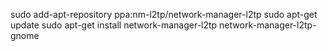 sudo add-apt-repository ppa:nm-l2tp/network-manager-l2tp
sudo apt-get update
sudo apt-get install network-manager-l2tp network-manager-l2tp-gnome
